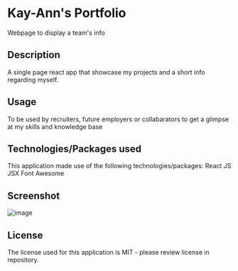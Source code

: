  # Kay-Ann's Portfolio
Webpage to display a team's info

## Description
A single page react app that showcase my projects and a short info regarding myself. 

## Usage
To be used by recruiters, future employers or collabarators to get a glimpse at my skills and knowledge base

## Technologies/Packages used
This application made use of the following technologies/packages:
React
JS
JSX
Font Awesome


## Screenshot
![image](https://user-images.githubusercontent.com/56706010/218605977-c933199c-8908-4576-925c-91d8b98ec588.png)

## License 
The license used for this application is MIT - please review license in repository. 

